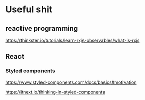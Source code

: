 # Useful shit

## reactive programming
https://thinkster.io/tutorials/learn-rxjs-observables/what-is-rxjs



## React
### Styled components
https://www.styled-components.com/docs/basics#motivation

https://itnext.io/thinking-in-styled-components
